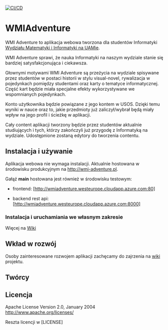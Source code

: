 [![CI/CD](https://github.com/emkarcinos/WMIAdventure/actions/workflows/cicd.yml/badge.svg)](https://github.com/emkarcinos/WMIAdventure/actions/workflows/cicd.yml)

# WMIAdventure

WMI Adventure to aplikacja webowa tworzona dla studentów Informatyki  [Wydziału Matematyki i Informatyki na UAMie](https://wmi.amu.edu.pl/).

WMI Adventure sprawi, że nauka Informatyki na naszym wydziale stanie się bardziej satysfakcjonująca i ciekawsza.

Głownymi motywami WMI Adventure są przeżycia na wydziale spisywane przez studentów w postaci historii w stylu visual-novel, rywalizacja w pojedynkach pomiędzy studentami oraz karty o tematyce informatycznej. Część kart będzie miała specjalne efekty wykorzystywane we wspomnianych pojedynkach.

Konto użytkownika będzie powiązane z jego kontem w USOS. Dzięki temu wyniki w nauce oraz to, jakie przedmioty już zaliczył/wybrał będą miały wpływ na jego profil i ścieżkę w aplikacji.

Cały content aplikacji tworzony będzie przez studentów aktualnie studiujących i tych, którzy zakończyli już przygodę z Informatyką na wydziale. Udostępnione zostaną edytory do tworzenia contentu.

## Instalacja i używanie

Aplikacja webowa nie wymaga instalacji. Aktualnie hostowana w środowisku produkcyjnym na http://wmi-adventure.pl.

Gałąź **main** hostowana jest również w środowisku testowym:

- frontend: [http://wmiadventure.westeurope.cloudapp.azure.com:80]

- backend rest api: [http://wmiadventure.westeurope.cloudapp.azure.com:8000]

### Instalacja i uruchamiania we własnym zakresie

Więcej na [Wiki](https://github.com/emkarcinos/WMIAdventure/wiki/Instalacja)

## Wkład w rozwój

Osoby zainteresowane rozwojem aplikacji zachęcamy do zajrzenia na [wiki](https://github.com/emkarcinos/WMIAdventure/wiki) projektu.

## Twórcy

## Licencja

Apache License
Version 2.0, January 2004
http://www.apache.org/licenses/

Reszta licencji w [LICENSE]
